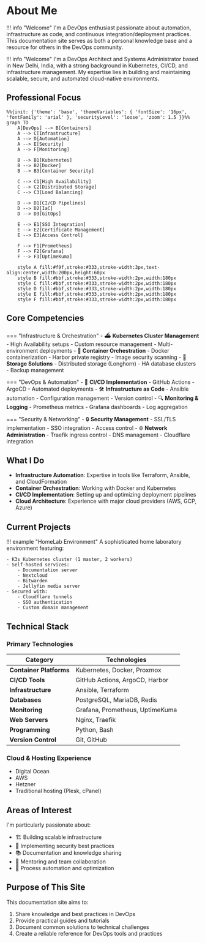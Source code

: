 # About Me

!!! info "Welcome"
    I'm a DevOps enthusiast passionate about automation, infrastructure as code, and continuous integration/deployment practices. This documentation site serves as both a personal knowledge base and a resource for others in the DevOps community.

!!! info "Welcome"
    I'm a DevOps Architect and Systems Administrator based in New Delhi, India, with a strong background in Kubernetes, CI/CD, and infrastructure management. My expertise lies in building and maintaining scalable, secure, and automated cloud-native environments.

## Professional Focus

```mermaid
%%{init: {'theme': 'base', 'themeVariables': { 'fontSize': '16px', 'fontFamily': 'arial' }, 'securityLevel': 'loose', 'zoom': 1.5 }}%%
graph TD
    A[DevOps] --> B[Containers]
    A --> C[Infrastructure]
    A --> D[Automation]
    A --> E[Security]
    A --> F[Monitoring]
    
    B --> B1[Kubernetes]
    B --> B2[Docker]
    B --> B3[Container Security]
    
    C --> C1[High Availability]
    C --> C2[Distributed Storage]
    C --> C3[Load Balancing]
    
    D --> D1[CI/CD Pipelines]
    D --> D2[IaC]
    D --> D3[GitOps]
    
    E --> E1[SSO Integration]
    E --> E2[Certificate Management]
    E --> E3[Access Control]
    
    F --> F1[Prometheus]
    F --> F2[Grafana]
    F --> F3[UptimeKuma]

    style A fill:#f9f,stroke:#333,stroke-width:3px,text-align:center,width:200px,height:60px
    style B fill:#bbf,stroke:#333,stroke-width:2px,width:180px
    style C fill:#bbf,stroke:#333,stroke-width:2px,width:180px
    style D fill:#bbf,stroke:#333,stroke-width:2px,width:180px
    style E fill:#bbf,stroke:#333,stroke-width:2px,width:180px
    style F fill:#bbf,stroke:#333,stroke-width:2px,width:180px
```

## Core Competencies

=== "Infrastructure & Orchestration"
    - ⛴️ **Kubernetes Cluster Management**
        - High Availability setups
        - Custom resource management
        - Multi-environment deployments
    - 🔄 **Container Orchestration**
        - Docker containerization
        - Harbor private registry
        - Image security scanning
    - 💾 **Storage Solutions**
        - Distributed storage (Longhorn)
        - HA database clusters
        - Backup management

=== "DevOps & Automation"
    - 🔄 **CI/CD Implementation**
        - GitHub Actions
        - ArgoCD
        - Automated deployments
    - 🛠️ **Infrastructure as Code**
        - Ansible automation
        - Configuration management
        - Version control
    - 🔍 **Monitoring & Logging**
        - Prometheus metrics
        - Grafana dashboards
        - Log aggregation

=== "Security & Networking"
    - 🔒 **Security Management**
        - SSL/TLS implementation
        - SSO integration
        - Access control
    - 🌐 **Network Administration**
        - Traefik ingress control
        - DNS management
        - Cloudflare integration

## What I Do

- **Infrastructure Automation**: Expertise in tools like Terraform, Ansible, and CloudFormation
- **Container Orchestration**: Working with Docker and Kubernetes
- **CI/CD Implementation**: Setting up and optimizing deployment pipelines
- **Cloud Architecture**: Experience with major cloud providers (AWS, GCP, Azure)

## Current Projects

!!! example "HomeLab Environment"
    A sophisticated home laboratory environment featuring:
    
    - K3s Kubernetes cluster (1 master, 2 workers)
    - Self-hosted services:
        - Documentation server
        - Nextcloud
        - Bitwarden
        - Jellyfin media server
    - Secured with:
        - Cloudflare tunnels
        - SSO authentication
        - Custom domain management

## Technical Stack

### Primary Technologies

| Category | Technologies |
|----------|-------------|
| **Container Platforms** | Kubernetes, Docker, Proxmox |
| **CI/CD Tools** | GitHub Actions, ArgoCD, Harbor |
| **Infrastructure** | Ansible, Terraform |
| **Databases** | PostgreSQL, MariaDB, Redis |
| **Monitoring** | Grafana, Prometheus, UptimeKuma |
| **Web Servers** | Nginx, Traefik |
| **Programming** | Python, Bash |
| **Version Control** | Git, GitHub |

### Cloud & Hosting Experience

- Digital Ocean
- AWS
- Hetzner
- Traditional hosting (Plesk, cPanel)

## Areas of Interest

I'm particularly passionate about:

- 🏗️ Building scalable infrastructure
- 🔐 Implementing security best practices
- 📚 Documentation and knowledge sharing
- 🤝 Mentoring and team collaboration
- 🔄 Process automation and optimization

## Purpose of This Site

This documentation site aims to:

1. Share knowledge and best practices in DevOps
2. Provide practical guides and tutorials
3. Document common solutions to technical challenges
4. Create a reliable reference for DevOps tools and practices
